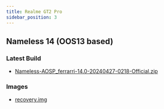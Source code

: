 ```yaml
---
title: Realme GT2 Pro
sidebar_position: 3
---
```


## Nameless 14 (OOS13 based)

### Latest Build
- [Nameless-AOSP_ferrarri-14.0-20240427-0218-Official.zip](https://sourceforge.net/projects/nameless-aosp/files/ferrarri/Nameless-AOSP_ferrarri-14.0-20240427-0218-Official.zip/download)

### Images
- [recovery.img](https://github.com/pjgowtham/android_device_realme_ferrarri/releases/download/lineage-20.0-20231113-UNOFFICIAL-ferrarri/recovery.img)